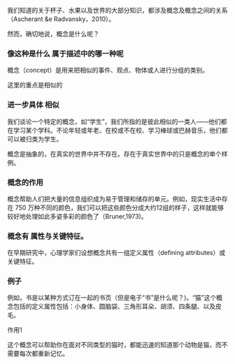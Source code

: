 我们知道的关于杯子、水果以及世界的大部分知识，都涉及概念及概念之间的关系（Ascherant &e Radvansky，2010）。

然而，确切地说，概念是什么呢？

### 像这种是什么 属于描述中的哪一种呢

概念（concept）是用来把相似的事件、观点、物体或人进行分组的类别。

这里的重点是相似的

### 进一步具体 相似

我们谈论一个特定的概念，如“学生”，我们所指的是彼此相似的一类人——他们都在学习某个学科。不论年轻或年老、在校或不在校、学习棒球或巴赫音乐，他们都可以被归类为学生。





概念是抽象的，在真实的世界中并不存在。存在于真实世界中的只是概念的单个样例。

### 概念的作用

概念帮助人们把大量的信息组织成为易于管理和储存的单元。例如，现实生活中存在 750 万种不同的颜色，我们可以把这些颜色分成大约12组的样子，这样就能够较好地处理如此多姿多彩的颜色了（Bruner,1973)。

### 概念有  属性与关键特征。

在早期研究中，心理学家们设想概念共有一组定义属性（defining attributes）或关键特征。



### 例子

例如，书是以某种方式订在一起的书页（但是电子“书”是什么呢？)。“猫”这个概念包括的定义属性包括：小身体、圆脑袋、三角形耳朵、胡须、四条腿、以及皮毛。



作用1 

这个概念可以帮助你在面对不同类型的猫时，都能迅速的知道那个动物是猫，而不需要每次都重新记忆。